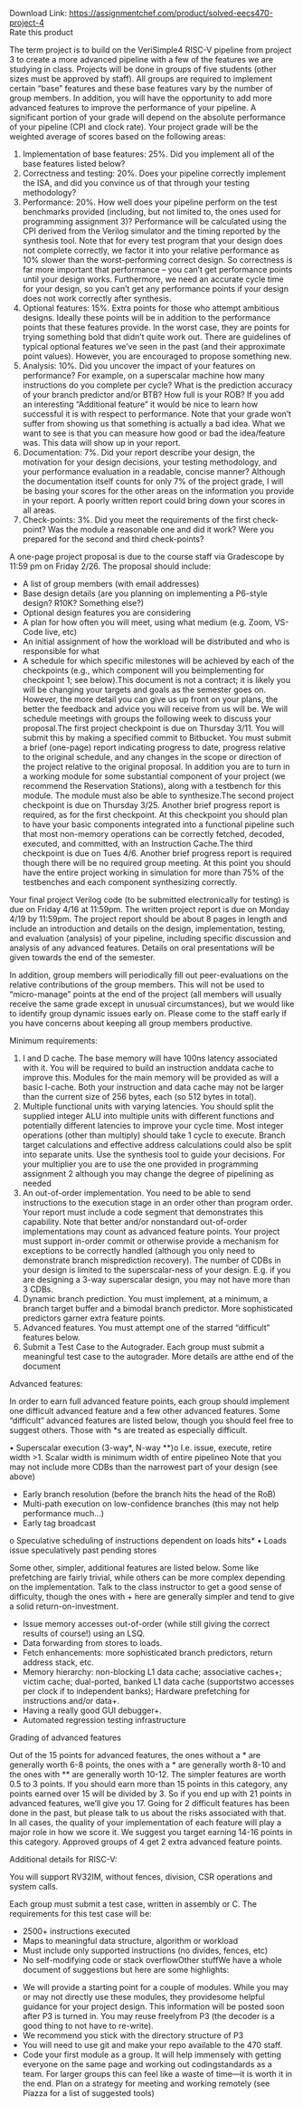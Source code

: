 Download Link: https://assignmentchef.com/product/solved-eecs470-project-4
<br>
<span class="kksr-muted">Rate this product</span>

The term project is to build on the VeriSimple4 RISC-V pipeline from project 3 to create a more advanced pipeline with a few of the features we are studying in class. Projects will be done in groups of five students (other sizes must be approved by staff). All groups are required to implement certain “base” features and these base features vary by the number of group members. In addition, you will have the opportunity to add more advanced features to improve the performance of your pipeline. A significant portion of your grade will depend on the absolute performance of your pipeline (CPI and clock rate). Your project grade will be the weighted average of scores based on the following areas:

<ol>

 <li>Implementation of base features: 25%. Did you implement all of the base features listed below?</li>

 <li>Correctness and testing: 20%. Does your pipeline correctly implement the ISA, and did you convince us of that through your testing methodology?</li>

 <li>Performance: 20%. How well does your pipeline perform on the test benchmarks provided (including, but not limited to, the ones used for programming assignment 3)? Performance will be calculated using the CPI derived from the Verilog simulator and the timing reported by the synthesis tool. Note that for every test program that your design does not complete correctly, we factor it into your relative performance as 10% slower than the worst-performing correct design. So correctness is far more important that performance – you can’t get performance points until your design works. Furthermore, we need an accurate cycle time for your design, so you can’t get any performance points if your design does not work correctly after synthesis.</li>

 <li>Optional features: 15%. Extra points for those who attempt ambitious designs. Ideally these points will be in addition to the performance points that these features provide. In the worst case, they are points for trying something bold that didn’t quite work out. There are guidelines of typical optional features we’ve seen in the past (and their approximate point values). However, you are encouraged to propose something new.</li>

 <li>Analysis: 10%. Did you uncover the impact of your features on performance? For example, on a superscalar machine how many instructions do you complete per cycle? What is the prediction accuracy of your branch predictor and/or BTB? How full is your ROB? If you add an interesting “Additional feature” it would be nice to learn how successful it is with respect to performance. Note that your grade won’t suffer from showing us that something is actually a bad idea. What we want to see is that you can measure how good or bad the idea/feature was. This data will show up in your report.</li>

 <li>Documentation: 7%. Did your report describe your design, the motivation for your design decisions, your testing methodology, and your performance evaluation in a readable, concise manner? Although the documentation itself counts for only 7% of the project grade, I will be basing your scores for the other areas on the information you provide in your report. A poorly written report could bring down your scores in all areas.</li>

 <li>Check-points: 3%. Did you meet the requirements of the first check-point? Was the module a reasonable one and did it work? Were you prepared for the second and third check-points?</li>

</ol>

A one-page project proposal is due to the course staff via Gradescope by 11:59 pm on Friday 2/26. The proposal should include:

<ul>

 <li>A list of group members (with email addresses)</li>

 <li>Base design details (are you planning on implementing a P6-style design? R10K? Something else?)</li>

 <li>Optional design features you are considering</li>

 <li>A plan for how often you will meet, using what medium (e.g. Zoom, VS-Code live, etc)</li>

 <li>An initial assignment of how the workload will be distributed and who is responsible for what</li>

 <li>A schedule for which specific milestones will be achieved by each of the checkpoints (e.g., which component will you beimplementing for checkpoint 1; see below).This document is not a contract; it is likely you will be changing your targets and goals as the semester goes on. However, the more detail you can give us up front on your plans, the better the feedback and advice you will receive from us will be. We will schedule meetings with groups the following week to discuss your proposal.The first project checkpoint is due on Thursday 3/11. You will submit this by making a specified commit to Bitbucket. You must submit a brief (one-page) report indicating progress to date, progress relative to the original schedule, and any changes in the scope or direction of the project relative to the original proposal. In addition you are to turn in a working module for some substantial component of your project (we recommend the Reservation Stations), along with a testbench for this module. The module must also be able to synthesize.The second project checkpoint is due on Thursday 3/25. Another brief progress report is required, as for the first checkpoint. At this checkpoint you should plan to have your basic components integrated into a functional pipeline such that most non-memory operations can be correctly fetched, decoded, executed, and committed, with an Instruction Cache.The third checkpoint is due on Tues 4/6. Another brief progress report is required though there will be no required group meeting. At this point you should have the entire project working in simulation for more than 75% of the testbenches and each component synthesizing correctly.</li>

</ul>

Your final project Verilog code (to be submitted electronically for testing) is due on Friday 4/16 at 11:59pm. The written project report is due on Monday 4/19 by 11:59pm. The project report should be about 8 pages in length and include an introduction and details on the design, implementation, testing, and evaluation (analysis) of your pipeline, including specific discussion and analysis of any advanced features. Details on oral presentations will be given towards the end of the semester.

In addition, group members will periodically fill out peer-evaluations on the relative contributions of the group members. This will not be used to “micro-manage” points at the end of the project (all members will usually receive the same grade except in unusual circumstances), but we would like to identify group dynamic issues early on. Please come to the staff early if you have concerns about keeping all group members productive.

Minimum requirements:

<ol>

 <li>I and D cache. The base memory will have 100ns latency associated with it. You will be required to build an instruction anddata cache to improve this. Modules for the main memory will be provided as will a basic I-cache. Both your instruction and data cache may not be larger than the current size of 256 bytes, each (so 512 bytes in total).</li>

 <li>Multiple functional units with varying latencies. You should split the supplied integer ALU into multiple units with different functions and potentially different latencies to improve your cycle time. Most integer operations (other than multiply) should take 1 cycle to execute. Branch target calculations and effective address calculations could also be split into separate units. Use the synthesis tool to guide your decisions. For your multiplier you are to use the one provided in programming assignment 2 although you may change the degree of pipelining as needed</li>

 <li>An out-of-order implementation. You need to be able to send instructions to the execution stage in an order other than program order. Your report must include a code segment that demonstrates this capability. Note that better and/or nonstandard out-of-order implementations may count as advanced feature points. Your project must support in-order commit or otherwise provide a mechanism for exceptions to be correctly handled (although you only need to demonstrate branch misprediction recovery). The number of CDBs in your design is limited to the superscalar-ness of your design. E.g. if you are designing a 3-way superscalar design, you may not have more than 3 CDBs.</li>

 <li>Dynamic branch prediction. You must implement, at a minimum, a branch target buffer and a bimodal branch predictor. More sophisticated predictors garner extra feature points.</li>

 <li>Advanced features. You must attempt one of the starred “difficult” features below.</li>

 <li>Submit a Test Case to the Autograder. Each group must submit a meaningful test case to the autograder. More details are atthe end of the document</li>

</ol>

Advanced features:

In order to earn full advanced feature points, each group should implement one difficult advanced feature and a few other advanced features. Some “difficult” advanced features are listed below, though you should feel free to suggest others. Those with *s are treated as especially difficult.

• Superscalar execution (3-way*, N-way **)o I.e. issue, execute, retire width &gt;1. Scalar width is minimum width of entire pipelineo Note that you may not include more CDBs than the narrowest part of your design (see above)

<ul>

 <li>Early branch resolution (before the branch hits the head of the RoB)</li>

 <li>Multi-path execution on low-confidence branches (this may not help performance much…)</li>

 <li>Early tag broadcast</li>

</ul>

o Speculative scheduling of instructions dependent on loads hits* • Loads issue speculatively past pending stores

Some other, simpler, additional features are listed below. Some like prefetching are fairly trivial, while others can be more complex depending on the implementation. Talk to the class instructor to get a good sense of difficulty, though the ones with + here are generally simpler and tend to give a solid return-on-investment.

<ul>

 <li>Issue memory accesses out-of-order (while still giving the correct results of course!) using an LSQ.</li>

 <li>Data forwarding from stores to loads.</li>

 <li>Fetch enhancements: more sophisticated branch predictors, return address stack, etc.</li>

 <li>Memory hierarchy: non-blocking L1 data cache; associative caches+; victim cache; dual-ported, banked L1 data cache (supportstwo accesses per clock if to independent banks); Hardware prefetching for instructions and/or data+.</li>

 <li>Having a really good GUI debugger+.</li>

 <li>Automated regression testing infrastructure</li>

</ul>

Grading of advanced features

Out of the 15 points for advanced features, the ones without a * are generally worth 6-8 points, the ones with a * are generally worth 8-10 and the ones with ** are generally worth 10-12. The simpler features are worth 0.5 to 3 points. If you should earn more than 15 points in this category, any points earned over 15 will be divided by 3. So if you end up with 21 points in advanced features, we’ll give you 17. Going for 2 difficult features has been done in the past, but please talk to us about the risks associated with that. In all cases, the quality of your implementation of each feature will play a major role in how we score it. We suggest you target earning 14-16 points in this category. Approved groups of 4 get 2 extra advanced feature points.

Additional details for RISC-V:

You will support RV32IM, without fences, division, CSR operations and system calls.

Each group must submit a test case, written in assembly or C. The requirements for this test case will be:

<ul>

 <li>2500+ instructions executed</li>

 <li>Maps to meaningful data structure, algorithm or workload</li>

 <li>Must include only supported instructions (no divides, fences, etc)</li>

 <li>No self-modifying code or stack overflowOther stuffWe have a whole document of suggestions but here are some highlights:</li>

</ul>

<ul>

 <li>We will provide a starting point for a couple of modules. While you may or may not directly use these modules, they providesome helpful guidance for your project design. This information will be posted soon after P3 is turned in. You may reuse freelyfrom P3 (the decoder is a good thing to not have to re-write).</li>

 <li>We recommend you stick with the directory structure of P3</li>

 <li>You will need to use git and make your repo available to the 470 staff.</li>

 <li>Code your first module as a group. It will help immensely with getting everyone on the same page and working out codingstandards as a team. For larger groups this can feel like a waste of time—it is worth it in the end. Plan on a strategy for meeting and working remotely (see Piazza for a list of suggested tools)</li>